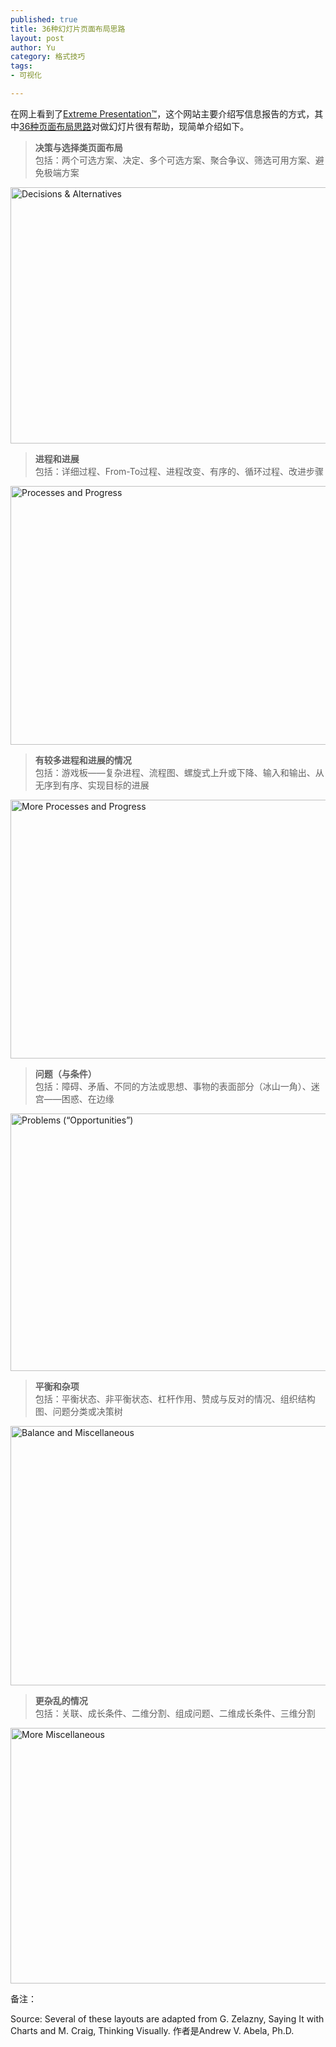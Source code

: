 ```yaml
--- 
published: true
title: 36种幻灯片页面布局思路
layout: post
author: Yu
category: 格式技巧
tags:
- 可视化

---
```

在网上看到了[Extreme Presentation™](http://www.extremepresentation.com/ "Extreme Presentation™")，这个网站主要介绍写信息报告的方式，其中[36种页面布局思路](http://www.google.com.hk/url?sa=t&amp;source=web&amp;cd=1&amp;ved=0CCcQFjAA&amp;url=http%3A%2F%2Fextremepresentation.typepad.com%2Fblog%2Ffiles%2F36_page_layout_ideas.pdf&amp;ei=Mag3Tta-AajViALJsZzCDg&amp;usg=AFQjCNHh3tzu8zcxDifvEvvwPB1CAOSHuw "pdf下载")对做幻灯片很有帮助，现简单介绍如下。

>**决策与选择类页面布局**     
包括：两个可选方案、决定、多个可选方案、聚合争议、筛选可用方案、避免极端方案

<a href="http://i.imgur.com/FRp77.png"><img title="Decisions &amp; Alternatives" src="http://i.imgur.com/FRp77.png" width="609" height="410" /></a>

>**进程和进展**  
包括：详细过程、From-To过程、进程改变、有序的、循环过程、改进步骤

<a href="http://i.imgur.com/VhS0f.png"><img title="Processes and Progress" src="http://i.imgur.com/VhS0f.png" width="601" height="414" /></a>

>**有较多进程和进展的情况**    
包括：游戏板——复杂进程、流程图、螺旋式上升或下降、输入和输出、从无序到有序、实现目标的进展

<a href="http://i.imgur.com/3pHy7.png"><img title="More Processes and Progress" src="http://i.imgur.com/3pHy7.png" width="594" height="414" /></a>

>**问题（与条件）**    
包括：障碍、矛盾、不同的方法或思想、事物的表面部分（冰山一角）、迷宫——困惑、在边缘

<a href="http://i.imgur.com/ufRwh.png"><img title="Problems (“Opportunities”)" src="http://i.imgur.com/ufRwh.png" width="601" height="412" /></a>

>**平衡和杂项**  
包括：平衡状态、非平衡状态、杠杆作用、赞成与反对的情况、组织结构图、问题分类或决策树

<a href="http://i.imgur.com/OTc3c.png"><img title="Balance and Miscellaneous" src="http://i.imgur.com/OTc3c.png" width="598" height="415" /></a>

>**更杂乱的情况**   
包括：关联、成长条件、二维分割、组成问题、二维成长条件、三维分割

<a href="http://i.imgur.com/3Hy82.png"><img title="More Miscellaneous" src="http://i.imgur.com/3Hy82.png" width="593" height="409" /></a>

备注：

Source: Several of these layouts are adapted from G. Zelazny, Saying It with Charts and M. Craig, Thinking Visually.
作者是Andrew V. Abela, Ph.D.

